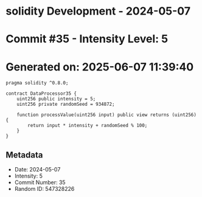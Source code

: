 ﻿# solidity Development - 2024-05-07
# Commit #35 - Intensity Level: 5
# Generated on: 2025-06-07 11:39:40
```solidity
pragma solidity ^0.8.0;

contract DataProcessor35 {
    uint256 public intensity = 5;
    uint256 private randomSeed = 934872;

    function processValue(uint256 input) public view returns (uint256) {
        return input * intensity + randomSeed % 100;
    }
}
```
## Metadata
- Date: 2024-05-07
- Intensity: 5
- Commit Number: 35
- Random ID: 547328226
